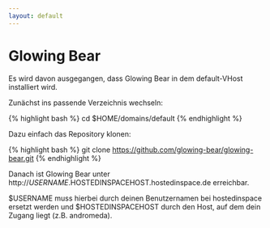 ```yaml
---
layout: default
---
```

# Glowing Bear

Es wird davon ausgegangen, dass Glowing Bear in dem default-VHost installiert wird.

Zunächst ins passende Verzeichnis wechseln:

{% highlight bash %}
cd $HOME/domains/default
{% endhighlight %}

Dazu einfach das Repository klonen:

{% highlight bash %}
git clone https://github.com/glowing-bear/glowing-bear.git
{% endhighlight %}

Danach ist Glowing Bear unter http://$USERNAME.$HOSTEDINSPACEHOST.hostedinspace.de erreichbar.

$USERNAME muss hierbei durch deinen Benutzernamen bei hostedinspace ersetzt werden und $HOSTEDINSPACEHOST durch den Host, auf dem dein Zugang liegt (z.B. andromeda).

